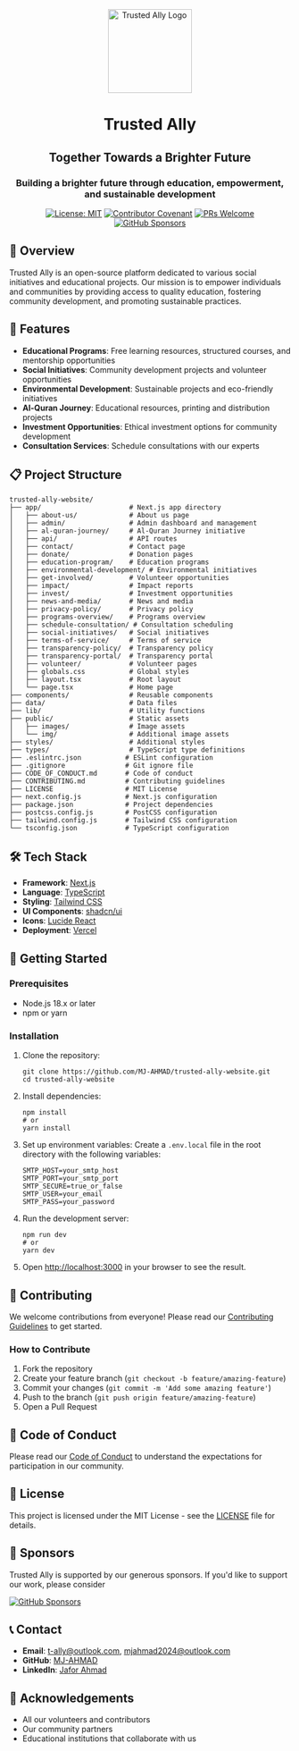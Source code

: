 <div align="center">
  <img src="https://mj-ahmad.github.io/mja2025/img/logo.png" alt="Trusted Ally Logo" width="150"/>
  <h1>Trusted Ally</h1> 
  <h2>Together Towards a Brighter Future</h2>
  <h3>Building a brighter future through education, empowerment, and sustainable development</h3>
  
  [![License: MIT](https://img.shields.io/badge/License-MIT-blue.svg)](https://opensource.org/licenses/MIT)
  [![Contributor Covenant](https://img.shields.io/badge/Contributor%20Covenant-2.1-4baaaa.svg)](CODE_OF_CONDUCT.md)
  [![PRs Welcome](https://img.shields.io/badge/PRs-welcome-brightgreen.svg)](CONTRIBUTING.md)
  [![GitHub Sponsors](https://img.shields.io/badge/GitHub-Sponsor-EA4AAA)](https://github.com/sponsors/MJ-AHMAD)
</div>

## 🌟 Overview

Trusted Ally is an open-source platform dedicated to various social initiatives and educational projects. Our mission is to empower individuals and communities by providing access to quality education, fostering community development, and promoting sustainable practices.

## 🚀 Features

- **Educational Programs**: Free learning resources, structured courses, and mentorship opportunities
- **Social Initiatives**: Community development projects and volunteer opportunities
- **Environmental Development**: Sustainable projects and eco-friendly initiatives
- **Al-Quran Journey**: Educational resources, printing and distribution projects
- **Investment Opportunities**: Ethical investment options for community development
- **Consultation Services**: Schedule consultations with our experts

## 📋 Project Structure

```
trusted-ally-website/
├── app/                      # Next.js app directory
│   ├── about-us/             # About us page
│   ├── admin/                # Admin dashboard and management
│   ├── al-quran-journey/     # Al-Quran Journey initiative
│   ├── api/                  # API routes
│   ├── contact/              # Contact page
│   ├── donate/               # Donation pages
│   ├── education-program/    # Education programs
│   ├── environmental-development/ # Environmental initiatives
│   ├── get-involved/         # Volunteer opportunities
│   ├── impact/               # Impact reports
│   ├── invest/               # Investment opportunities
│   ├── news-and-media/       # News and media
│   ├── privacy-policy/       # Privacy policy
│   ├── programs-overview/    # Programs overview
│   ├── schedule-consultation/ # Consultation scheduling
│   ├── social-initiatives/   # Social initiatives
│   ├── terms-of-service/     # Terms of service
│   ├── transparency-policy/  # Transparency policy
│   ├── transparency-portal/  # Transparency portal
│   ├── volunteer/            # Volunteer pages
│   ├── globals.css           # Global styles
│   ├── layout.tsx            # Root layout
│   └── page.tsx              # Home page
├── components/               # Reusable components
├── data/                     # Data files
├── lib/                      # Utility functions
├── public/                   # Static assets
│   ├── images/               # Image assets
│   └── img/                  # Additional image assets
├── styles/                   # Additional styles
├── types/                    # TypeScript type definitions
├── .eslintrc.json           # ESLint configuration
├── .gitignore               # Git ignore file
├── CODE_OF_CONDUCT.md       # Code of conduct
├── CONTRIBUTING.md          # Contributing guidelines
├── LICENSE                  # MIT License
├── next.config.js           # Next.js configuration
├── package.json             # Project dependencies
├── postcss.config.js        # PostCSS configuration
├── tailwind.config.js       # Tailwind CSS configuration
└── tsconfig.json            # TypeScript configuration
```

## 🛠️ Tech Stack

- **Framework**: [Next.js](https://nextjs.org/)
- **Language**: [TypeScript](https://www.typescriptlang.org/)
- **Styling**: [Tailwind CSS](https://tailwindcss.com/)
- **UI Components**: [shadcn/ui](https://ui.shadcn.com/)
- **Icons**: [Lucide React](https://lucide.dev/)
- **Deployment**: [Vercel](https://vercel.com/)

## 🚀 Getting Started

### Prerequisites

- Node.js 18.x or later
- npm or yarn

### Installation

1. Clone the repository:
   ```
   git clone https://github.com/MJ-AHMAD/trusted-ally-website.git
   cd trusted-ally-website
   ```

2. Install dependencies:
   ```
   npm install
   # or
   yarn install
   ```

3. Set up environment variables:
   Create a `.env.local` file in the root directory with the following variables:
   ```
   SMTP_HOST=your_smtp_host
   SMTP_PORT=your_smtp_port
   SMTP_SECURE=true_or_false
   SMTP_USER=your_email
   SMTP_PASS=your_password
   ```

4. Run the development server:
   ```
   npm run dev
   # or
   yarn dev
   ```

5. Open [http://localhost:3000](http://localhost:3000) in your browser to see the result.

## 🤝 Contributing

We welcome contributions from everyone! Please read our [Contributing Guidelines](CONTRIBUTING.md) to get started.

### How to Contribute

1. Fork the repository
2. Create your feature branch (`git checkout -b feature/amazing-feature`)
3. Commit your changes (`git commit -m 'Add some amazing feature'`)
4. Push to the branch (`git push origin feature/amazing-feature`)
5. Open a Pull Request

## 📜 Code of Conduct

Please read our [Code of Conduct](CODE_OF_CONDUCT.md) to understand the expectations for participation in our community.

## 📄 License

This project is licensed under the MIT License - see the [LICENSE](LICENSE) file for details.

## 💖 Sponsors

Trusted Ally is supported by our generous sponsors. If you'd like to support our work, please consider 

[![GitHub Sponsors](https://img.shields.io/badge/Sponsor-MJ--AHMAD-ea4aaa?style=for-the-badge&logo=github-sponsors)](https://github.com/sponsors/MJ-AHMAD)

## 📞 Contact

- **Email**: t-ally@outlook.com, mjahmad2024@outlook.com
- **GitHub**: [MJ-AHMAD](https://github.com/MJ-AHMAD)
- **LinkedIn**: [Jafor Ahmad](https://linkedin.com/in/jafor-ahmad/)

## 🙏 Acknowledgements

- All our volunteers and contributors
- Our community partners
- Educational institutions that collaborate with us

